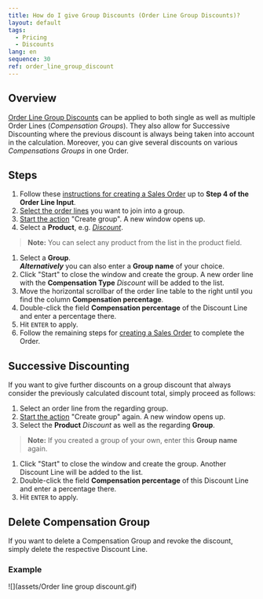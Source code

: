 ```yaml
---
title: How do I give Group Discounts (Order Line Group Discounts)?
layout: default
tags:
  - Pricing
  - Discounts
lang: en
sequence: 30
ref: order_line_group_discount
---
```


## Overview
[Order Line Group Discounts](Discount_types_in_metasfresh) can be applied to both single as well as multiple Order Lines (*Compensation Groups*). They also allow for Successive Discounting where the previous discount is always being taken into account in the calculation. Moreover, you can give several discounts on various *Compensations Groups* in one Order.

## Steps
1. Follow these [instructions for creating a Sales Order](SalesOrder_recording) up to **Step 4 of the Order Line Input**.
1. [Select the order lines](RecordSelection) you want to join into a group.
1. [Start the action](StartAction) "Create group". A new window opens up.
1. Select a **Product**, e.g. [*Discount*](Product_for_group_discount).
 >**Note:** You can select any product from the list in the product field.

1. Select a **Group**.<br>
***Alternatively*** you can also enter a **Group name** of your choice.
1. Click "Start" to close the window and create the group. A new order line with the **Compensation Type** *Discount* will be added to the list.
1. Move the horizontal scrollbar of the order line table to the right until you find the column **Compensation percentage**.
1. Double-click the field **Compensation percentage** of the Discount Line and enter a percentage there.
1. Hit `ENTER` to apply.
1. Follow the remaining steps for [creating a Sales Order](SalesOrder_recording) to complete the Order.

## Successive Discounting
If you want to give further discounts on a group discount that always consider the previously calculated discount total, simply proceed as follows:

1. Select an order line from the regarding group.
1. [Start the action](StartAction) "Create group" again. A new window opens up.
1. Select the **Product** *Discount* as well as the regarding **Group**.
 >**Note:** If you created a group of your own, enter this **Group name** again.

1. Click "Start" to close the window and create the group. Another Discount Line will be added to the list.
1. Double-click the field **Compensation percentage** of this Discount Line and enter a percentage there.
1. Hit `ENTER` to apply.

## Delete Compensation Group
If you want to delete a Compensation Group and revoke the discount, simply delete the respective Discount Line.

### Example
![](assets/Order line group discount.gif)
